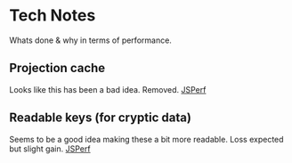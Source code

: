 
# Tech Notes

Whats done & why in terms of performance.

## Projection cache

Looks like this has been a bad idea. Removed.
<a href="http://jsperf.com/projcache">JSPerf</a>

## Readable keys (for cryptic data)

Seems to be a good idea making these a bit more readable.
Loss expected but slight gain.
<a href="http://jsperf.com/readable-keys">JSPerf</a>
